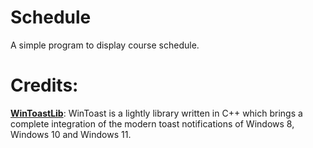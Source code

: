 # Schedule
A simple program to display course schedule.


# Credits:
[**WinToastLib**](https://github.com/mohabouje/WinToast): WinToast is a lightly library written in C++ which brings a complete integration of the modern toast notifications of Windows 8, Windows 10 and Windows 11.
